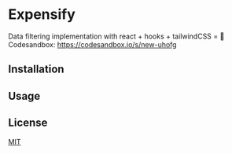 # Expensify

Data filtering implementation with react + hooks + tailwindCSS = :revolving_hearts:
Codesandbox: https://codesandbox.io/s/new-uhofg

## Installation

## Usage

## License

[MIT](https://choosealicense.com/licenses/mit/)
